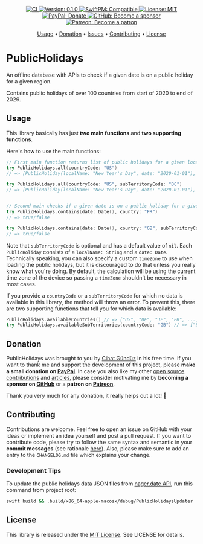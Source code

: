 <p align="center">
    <a href="https://github.com/Flinesoft/PublicHolidays/actions?query=branch%3Amain">
        <img src="https://github.com/Flinesoft/PublicHolidays/workflows/CI/badge.svg"
            alt="CI">
    </a>
    <a href="https://github.com/Flinesoft/PublicHolidays/releases">
        <img src="https://img.shields.io/badge/Version-0.1.0-blue.svg"
             alt="Version: 0.1.0">
    </a>
    <a href="https://swift.org/package-manager/">
        <img src="https://img.shields.io/badge/SwiftPM-Compatible-orange"
             alt="SwiftPM: Compatible">
    </a>
    <a href="https://github.com/Flinesoft/PublicHolidays/blob/main/LICENSE">
        <img src="https://img.shields.io/badge/License-MIT-lightgrey.svg"
             alt="License: MIT">
    </a>
    <br />
    <a href="https://paypal.me/Dschee/5EUR">
        <img src="https://img.shields.io/badge/PayPal-Donate-orange.svg"
             alt="PayPal: Donate">
    </a>
    <a href="https://github.com/sponsors/Jeehut">
        <img src="https://img.shields.io/badge/GitHub-Become a sponsor-orange.svg"
             alt="GitHub: Become a sponsor">
    </a>
    <a href="https://patreon.com/Jeehut">
        <img src="https://img.shields.io/badge/Patreon-Become a patron-orange.svg"
             alt="Patreon: Become a patron">
    </a>
</p>

<p align="center">
  <a href="#usage">Usage</a>
  • <a href="#donation">Donation</a>
  • <a href="https://github.com/Flinesoft/PublicHolidays/issues">Issues</a>
  • <a href="#contributing">Contributing</a>
  • <a href="#license">License</a>
</p>

# PublicHolidays

An offline database with APIs to check if a given date is on a public holiday for a given region.

Contains public holidays of over 100 countries from start of 2020 to end of 2029.

## Usage

This library basically has just **two main functions** and **two supporting functions**.

Here's how to use the main functions:

```Swift
// First main function returns list of public holidays for a given location:
try PublicHolidays.all(countryCode: "US")
// => [PublicHoliday(localName: "New Year's Day", date: "2020-01-01"), ...]

try PublicHolidays.all(countryCode: "US", subTerritoryCode: "DC")
// => [PublicHoliday(localName: "New Year's Day", date: "2020-01-01"), ...]


// Second main checks if a given date is on a public holiday for a given location:
try PublicHolidays.contains(date: Date(), country: "FR")
// => true/false

try PublicHolidays.contains(date: Date(), country: "GB", subTerritoryCode: "ENG")
// => true/false
```

Note that `subTerritoryCode` is optional and has a default value of `nil`. Each `PublicHoliday` consists of a `localName: String` and a `date: Date`. Technically speaking, you can also specify a custom `timeZone` to use when loading the public holidays, but it is discouraged to do that unless you really know what you're doing. By default, the calculation will be using the current time zone of the device so passing a `timeZone` shouldn't be necessary in most cases.

If you provide a `countryCode` or a `subTerritoryCode` for which no data is available in this library, the method will throw an error. To prevent this, there are two supporting functions that tell you for which data is available:

```Swift
PublicHolidays.availableCountries() // => ["US", "DE", "JP", "FR", ...]
try PublicHolidays.availableSubTerritories(countryCode: "GB") // => ["ENG", "NIR", "SCT", "WLS"]
```

## Donation

PublicHolidays was brought to you by [Cihat Gündüz](https://github.com/Jeehut) in his free time. If you want to thank me and support the development of this project, please **make a small donation on [PayPal](https://paypal.me/Dschee/5EUR)**. In case you also like my other [open source contributions](https://github.com/Flinesoft) and [articles](https://medium.com/@Jeehut), please consider motivating me by **becoming a sponsor on [GitHub](https://github.com/sponsors/Jeehut)** or a **patron on [Patreon](https://www.patreon.com/Jeehut)**.

Thank you very much for any donation, it really helps out a lot! 💯

## Contributing

Contributions are welcome. Feel free to open an issue on GitHub with your ideas or implement an idea yourself and post a pull request. If you want to contribute code, please try to follow the same syntax and semantic in your **commit messages** (see rationale [here](http://chris.beams.io/posts/git-commit/)). Also, please make sure to add an entry to the `CHANGELOG.md` file which explains your change.

### Development Tips

To update the public holidays data JSON files from [nager.date API](https://date.nager.at/), run this command from project root:

```bash
swift build && .build/x86_64-apple-macosx/debug/PublicHolidaysUpdater
```

## License

This library is released under the [MIT License](http://opensource.org/licenses/MIT). See LICENSE for details.
